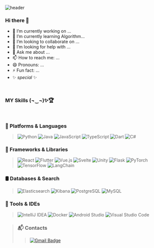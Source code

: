 ![header](https://capsule-render.vercel.app/api?&type=rect&text=%20Jeong%20Mo's%20&fontColor=f9cf95&height=200&fontAlign=40&fontSize=50&animation=twinkling&desc=Space&descAlign=68&descSize=30&color=0:8b7e74,100:3c4c3d)


### Hi there 👋

- 🔭 I’m currently working on ... 
- 🌱 I’m currently learning Algorithm...
- 👯 I’m looking to collaborate on ...
- 🤔 I’m looking for help with ...
- 💬 Ask me about ...
- 📫 How to reach me: ...
- 😄 Pronouns: ...
- ⚡ Fun fact: ...
- ✨ _special_ ✨



<!-- ![header](https://capsule-render.vercel.app/api?&type=rect&text=S%20k%20i%20l%20l%20s%20&fontColor=f9cf95&height=50&fontAlign=40&fontSize=30&animation=twinkling&desc=(¬‿¬)✨🏆&descAlign=68&descSize=20&color=0:8fb1b1,100:3c4c3d) -->
<br/>

### MY Skills (¬‿¬)✨🏆
<br/>


### 🧠 Platforms & Languages  
> ![Python](https://img.shields.io/badge/Python-3776AB?style=for-the-badge&logo=Python&logoColor=white)  ![Java](https://img.shields.io/badge/Java-007396?style=for-the-badge&logo=Java&logoColor=white)  ![JavaScript](https://img.shields.io/badge/JavaScript-F7DF1E?style=for-the-badge&logo=JavaScript&logoColor=black)  ![TypeScript](https://img.shields.io/badge/TypeScript-3178C6?style=for-the-badge&logo=TypeScript&logoColor=white)  ![Dart](https://img.shields.io/badge/Dart-0175C2?style=for-the-badge&logo=Dart&logoColor=white)  ![C#](https://img.shields.io/badge/C%23-239120?style=for-the-badge&logo=C-sharp&logoColor=white)  

### 🎨 Frameworks & Libraries  
> ![React](https://img.shields.io/badge/React-61DAFB?style=for-the-badge&logo=React&logoColor=black)  ![Flutter](https://img.shields.io/badge/Flutter-02569B?style=for-the-badge&logo=Flutter&logoColor=white)  ![Vue.js](https://img.shields.io/badge/Vue.js-4FC08D?style=for-the-badge&logo=Vue.js&logoColor=white)  ![Svelte](https://img.shields.io/badge/Svelte-FF3E00?style=for-the-badge&logo=Svelte&logoColor=white)  ![Unity](https://img.shields.io/badge/Unity-000000?style=for-the-badge&logo=Unity&logoColor=white)  ![Flask](https://img.shields.io/badge/Flask-000000?style=for-the-badge&logo=Flask&logoColor=white)  ![PyTorch](https://img.shields.io/badge/PyTorch-EE4C2C?style=for-the-badge&logo=PyTorch&logoColor=white)  ![TensorFlow](https://img.shields.io/badge/TensorFlow-FF6F00?style=for-the-badge&logo=TensorFlow&logoColor=white)  ![LangChain](https://img.shields.io/badge/LangChain-005F73?style=for-the-badge&logoColor=white)  

### 🛢 Databases & Search  
> ![Elasticsearch](https://img.shields.io/badge/Elasticsearch-005571?style=for-the-badge&logo=Elasticsearch&logoColor=white)  ![Kibana](https://img.shields.io/badge/Kibana-005571?style=for-the-badge&logo=Kibana&logoColor=white)  ![PostgreSQL](https://img.shields.io/badge/PostgreSQL-4169E1?style=for-the-badge&logo=PostgreSQL&logoColor=white)  ![MySQL](https://img.shields.io/badge/MySQL-4479A1?style=for-the-badge&logo=MySQL&logoColor=white)  

### 🚀 Tools & IDEs  
> ![IntelliJ IDEA](https://img.shields.io/badge/IntelliJ%20IDEA-000000?style=for-the-badge&logo=IntelliJ-IDEA&logoColor=white)  ![Docker](https://img.shields.io/badge/Docker-2496ED?style=for-the-badge&logo=Docker&logoColor=white)  ![Android Studio](https://img.shields.io/badge/Android%20Studio-3DDC84?style=for-the-badge&logo=Android-Studio&logoColor=white)  ![Visual Studio Code](https://img.shields.io/badge/Visual%20Studio%20Code-007ACC?style=for-the-badge&logo=Visual-Studio-Code&logoColor=white)

<!-- 
>  ### 🧠 Platforms & Languages
> >![Python](https://img.shields.io/badge/Python-f9cf95.svg?&style=for-the-badge&logo=Python&logoColor=white)
> >![JavaScript](https://img.shields.io/badge/JavaScript-ebf5b3.svg?&style=for-the-badge&logo=JavaScript&logoColor=white)
> >![Markdown](https://img.shields.io/badge/Markdown-ffb752.svg?&style=for-the-badge&logo=Markdown&logoColor=white)
> >![HTML5](https://img.shields.io/badge/HTML5-dc8965.svg?&style=for-the-badge&logo=HTML5&logoColor=white)
> >![CSS3](https://img.shields.io/badge/CSS3-c17f5e.svg?&style=for-the-badge&logo=CSS3&logoColor=white)
> >![MySQL](https://img.shields.io/badge/MySQL-8b7e74.svg?&style=for-the-badge&logo=MySQL&logoColor=white)
> >![Vue](https://img.shields.io/badge/vue.js-4FC08D?style=for-the-badge&logo=vue.js&logoColor=white) 

>  -->
<!-- > 
> ### 🛠 Workspace tools
> >![Visual Studio Code](https://img.shields.io/badge/Visual%20Studio%20Code-649681.svg?&style=for-the-badge&logo=Visual%20Studio%20Code&logoColor=white)
> >![PyCharm](https://img.shields.io/badge/PyCharm-3eb489.svg?&style=for-the-badge&logo=PyCharm&logoColor=white)
> >![Git](https://img.shields.io/badge/Git-1e453e.svg?&style=for-the-badge&logo=Git&logoColor=white) -->
>
> ### 📬 Contacts 
> >[![Gmail Badge](https://img.shields.io/badge/Mail-d14836?style=flat-square&logo=Gmail&logoColor=white&link=mailto:jeremy0410@hanmail.net)](mailto:jeremy0410@hanmail.net)

